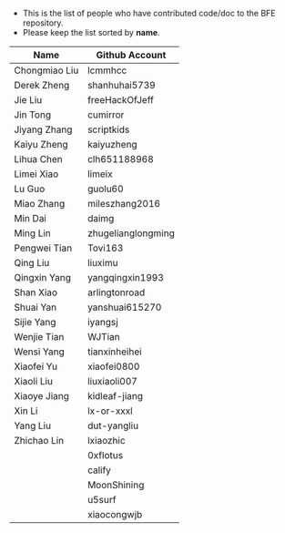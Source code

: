 * This is the list of people who have contributed code/doc to the BFE repository.
* Please keep the list sorted by **name**. 

| Name | Github Account |
| ---- | -------------- |
| Chongmiao Liu | lcmmhcc |
| Derek Zheng | shanhuhai5739 |
| Jie Liu | freeHackOfJeff |
| Jin Tong | cumirror |
| Jiyang Zhang | scriptkids |
| Kaiyu Zheng | kaiyuzheng | 
| Lihua Chen | clh651188968 |
| Limei Xiao | limeix |
| Lu Guo | guolu60 |
| Miao Zhang | mileszhang2016 |
| Min Dai | daimg |
| Ming Lin | zhugelianglongming |
| Pengwei Tian | Tovi163 |
| Qing Liu | liuximu |
| Qingxin Yang | yangqingxin1993 |
| Shan Xiao | arlingtonroad |
| Shuai Yan | yanshuai615270 |
| Sijie Yang | iyangsj |
| Wenjie Tian | WJTian |
| Wensi Yang | tianxinheihei | 
| Xiaofei Yu | xiaofei0800 |
| Xiaoli Liu | liuxiaoli007 |
| Xiaoye Jiang | kidleaf-jiang |
| Xin Li | lx-or-xxxl |
| Yang Liu | dut-yangliu |
| Zhichao Lin | lxiaozhic |
|          | 0xflotus |
|          | calify |
|          | MoonShining |
|          | u5surf |
|          | xiaocongwjb |
